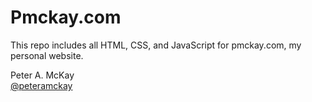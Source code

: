 # Pmckay.com

This repo includes all HTML, CSS, and JavaScript for pmckay.com, my personal website.

Peter A. McKay      
<a href="https://twitter.com/peteramckay">@peteramckay</a>        

